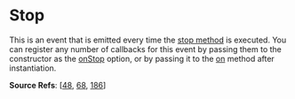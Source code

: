 # Stop

This is an event that is emitted every time the [stop method](https://github.com/revolverjs/revolverjs/edit/master/docs/revolver.methods.stop.md) is executed. You can register any number of callbacks for this event by passing them to the constructor as the [onStop](https://github.com/revolverjs/revolverjs/blob/master/docs/revolver.options.onstop.md) option, or by passing it to the [on](https://github.com/revolverjs/revolverjs/edit/master/docs/revolver.methods.on.md) method after instantiation.

**Source Refs**: [[48](https://github.com/revolverjs/revolverjs/blob/master/coffee/revolver.coffee#L48), [68](https://github.com/revolverjs/revolverjs/blob/master/coffee/revolver.coffee#L68), [186](https://github.com/revolverjs/revolverjs/blob/master/coffee/revolver.coffee#L186)]
